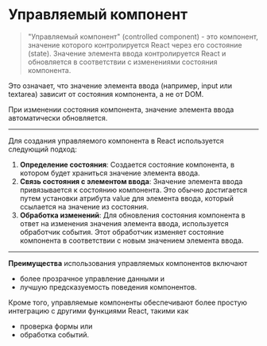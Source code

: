 # Управляемый компонент
> "Управляемый компонент" (controlled component) - это компонент, значение которого контролируется React через его состояние (state). 
> Значение элемента ввода контролируется React и обновляется в соответствии с изменениями состояния компонента.

Это означает, что значение элемента ввода (например, input или textarea) зависит от состояния компонента, а не от DOM. 

При изменении состояния компонента, значение элемента ввода автоматически обновляется.

---
Для создания управляемого компонента в React используется следующий подход:

1. **Определение состояния**: Создается состояние компонента, в котором будет храниться значение элемента ввода.
2. **Связь состояния с элементом ввода**: Значение элемента ввода привязывается к состоянию компонента. Это обычно достигается путем установки 
   атрибута value для элемента ввода, который ссылается на значение из состояния.
3. **Обработка изменений**: Для обновления состояния компонента в ответ на изменения значения элемента ввода, используется обработчик события. 
   Этот обработчик изменяет состояние компонента в соответствии с новым значением элемента ввода.

---
**Преимущества** использования управляемых компонентов включают 
- более прозрачное управление данными и 
- лучшую предсказуемость поведения компонентов. 

Кроме того, управляемые компоненты обеспечивают 
более простую интеграцию с другими функциями React, такими как 
- проверка формы или 
- обработка событий.







